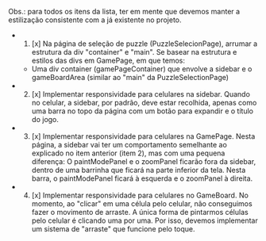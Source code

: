 Obs.: para todos os itens da lista, ter em mente que devemos manter a estilização consistente com a já existente no projeto.

- 1. [x] Na página de seleção de puzzle (PuzzleSelecionPage), arrumar a estrutura da div "container" e "main". Se basear na estrutura e estilos das divs em GamePage, em que temos:
  - Uma div container (gamePageContainer) que envolve a sidebar e o gameBoardArea (similar ao "main" da PuzzleSelectionPage)

- 2. [x] Implementar responsividade para celulares na sidebar. Quando no celular, a sidebar, por padrão, deve estar recolhida, apenas como uma barra no topo da página com um botão para expandir e o título do jogo.

- 3. [x] Implementar responsividade para celulares na GamePage. Nesta página, a sidebar vai ter um comportamento semelhante ao explicado no item anterior (item 2), mas com uma pequena diferença: O paintModePanel e o zoomPanel ficarão fora da sidebar, dentro de uma barrinha que ficará na parte inferior da tela. Nesta barra, o paintModePanel ficará à esquerda e o zoomPanel à direita.

- 4. [x] Implementar responsividade para celulares no GameBoard. No momento, ao "clicar" em uma célula pelo celular, não conseguimos fazer o movimento de arraste. A única forma de pintarmos células pelo celular é clicando uma por uma. Por isso, devemos implementar um sistema de "arraste" que funcione pelo toque.